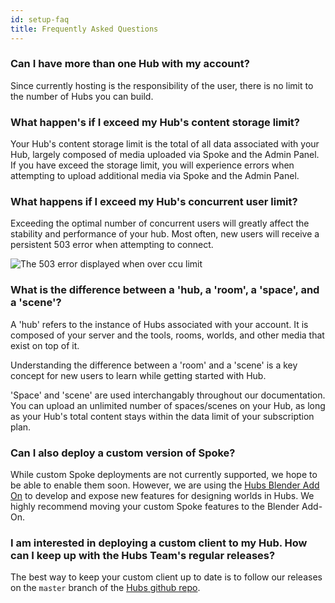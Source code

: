 ```yaml
---
id: setup-faq
title: Frequently Asked Questions
---
```


### Can I have more than one Hub with my account?

Since currently hosting is the responsibility of the user, there is no limit to the number of Hubs you can build. 

### What happen's if I exceed my Hub's content storage limit?

Your Hub's content storage limit is the total of all data associated with your Hub, largely composed of media uploaded via Spoke and the Admin Panel. If you have exceed the storage limit, you will experience errors when attempting to upload additional media via Spoke and the Admin Panel.

### What happens if I exceed my Hub's concurrent user limit?

Exceeding the optimal number of concurrent users will greatly affect the stability and performance of your hub. Most often, new users will receive a persistent 503 error when attempting to connect.

<img src="img/503-error.png" alt="The 503 error displayed when over ccu limit">

### What is the difference between a 'hub, a 'room', a 'space', and a 'scene'?

A 'hub' refers to the instance of Hubs associated with your account. It is composed of your server and the tools, rooms, worlds, and other media that exist on top of it.

Understanding the difference between a 'room' and a 'scene' is a key concept for new users to learn while getting started with Hub. 

'Space' and 'scene' are used interchangably throughout our documentation. You can upload an unlimited number of spaces/scenes on your Hub, as long as your Hub's total content stays within the data limit of your subscription plan.

### Can I also deploy a custom version of Spoke?

While custom Spoke deployments are not currently supported, we hope to be able to enable them soon. However, we are using the [Hubs Blender Add On](https://github.com/Hubs-Foundation/hubs-blender-exporter) to develop and expose new features for designing worlds in Hubs. We highly recommend moving your custom Spoke features to the Blender Add-On.

### I am interested in deploying a custom client to my Hub. How can I keep up with the Hubs Team's regular releases?

The best way to keep your custom client up to date is to follow our releases on the `master` branch of the [Hubs github repo](https://github.com/Hubs-Foundation/hubs).

